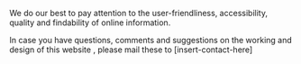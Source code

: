 We do our best to pay attention to the user-friendliness, accessibility, quality and findability of online information.

In case you have questions, comments and suggestions on the working and design of this website , please mail these to [insert-contact-here]

